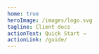 ```yaml
---
home: true
heroImage: /images/logo.svg
tagline: Client docs
actionText: Quick Start →
actionLink: /guide/
---
```


<!-- <DocsLinks /> -->
